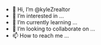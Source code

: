 - 👋 Hi, I’m @kyleZrealtor
- 👀 I’m interested in ...
- 🌱 I’m currently learning ...
- 💞️ I’m looking to collaborate on ...
- 📫 How to reach me ...

<!---
kyleZrealtor/kyleZrealtor is a ✨ special ✨ repository because its `README.md` (this file) appears on your GitHub profile.
You can click the Preview link to take a look at your changes.
--->
